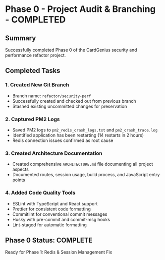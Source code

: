 # Phase 0 - Project Audit & Branching - COMPLETED

## Summary
Successfully completed Phase 0 of the CardGenius security and performance refactor project.

## Completed Tasks

### 1. Created New Git Branch
- Branch name: `refactor/security-perf`
- Successfully created and checked out from previous branch
- Stashed existing uncommitted changes for preservation

### 2. Captured PM2 Logs
- Saved PM2 logs to `pm2_redis_crash_logs.txt` and `pm2_crash_trace.log`
- Identified application has been restarting (14 restarts in 2 hours)
- Redis connection issues confirmed as root cause

### 3. Created Architecture Documentation
- Created comprehensive `ARCHITECTURE.md` file documenting all project aspects
- Documented routes, session usage, build process, and JavaScript entry points

### 4. Added Code Quality Tools
- ESLint with TypeScript and React support
- Prettier for consistent code formatting
- Commitlint for conventional commit messages
- Husky with pre-commit and commit-msg hooks
- Lint-staged for automatic formatting

## Phase 0 Status: COMPLETE
Ready for Phase 1: Redis & Session Management Fix

